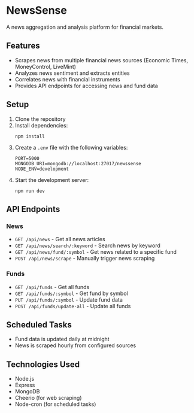 # NewsSense

A news aggregation and analysis platform for financial markets.

## Features

- Scrapes news from multiple financial news sources (Economic Times, MoneyControl, LiveMint)
- Analyzes news sentiment and extracts entities
- Correlates news with financial instruments
- Provides API endpoints for accessing news and fund data

## Setup

1. Clone the repository
2. Install dependencies:
   ```
   npm install
   ```
3. Create a `.env` file with the following variables:
   ```
   PORT=5000
   MONGODB_URI=mongodb://localhost:27017/newssense
   NODE_ENV=development
   ```
4. Start the development server:
   ```
   npm run dev
   ```

## API Endpoints

### News

- `GET /api/news` - Get all news articles
- `GET /api/news/search/:keyword` - Search news by keyword
- `GET /api/news/fund/:symbol` - Get news related to a specific fund
- `POST /api/news/scrape` - Manually trigger news scraping

### Funds

- `GET /api/funds` - Get all funds
- `GET /api/funds/:symbol` - Get fund by symbol
- `PUT /api/funds/:symbol` - Update fund data
- `POST /api/funds/update-all` - Update all funds

## Scheduled Tasks

- Fund data is updated daily at midnight
- News is scraped hourly from configured sources

## Technologies Used

- Node.js
- Express
- MongoDB
- Cheerio (for web scraping)
- Node-cron (for scheduled tasks)

